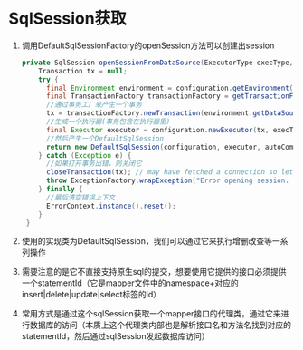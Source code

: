 # SqlSession获取

1. 调用DefaultSqlSessionFactory的openSession方法可以创建出session

   ```java
   private SqlSession openSessionFromDataSource(ExecutorType execType, TransactionIsolationLevel level, boolean autoCommit) {
       Transaction tx = null;
       try {
         final Environment environment = configuration.getEnvironment();
         final TransactionFactory transactionFactory = getTransactionFactoryFromEnvironment(environment);
         //通过事务工厂来产生一个事务
         tx = transactionFactory.newTransaction(environment.getDataSource(), level, autoCommit);
         //生成一个执行器(事务包含在执行器里)
         final Executor executor = configuration.newExecutor(tx, execType);
         //然后产生一个DefaultSqlSession
         return new DefaultSqlSession(configuration, executor, autoCommit);
       } catch (Exception e) {
         //如果打开事务出错，则关闭它
         closeTransaction(tx); // may have fetched a connection so lets call close()
         throw ExceptionFactory.wrapException("Error opening session.  Cause: " + e, e);
       } finally {
         //最后清空错误上下文
         ErrorContext.instance().reset();
       }
    }
   ```

2. 使用的实现类为DefaultSqlSession，我们可以通过它来执行增删改查等一系列操作

3. 需要注意的是它不直接支持原生sql的提交，想要使用它提供的接口必须提供一个statementId（它是mapper文件中的namespace+对应的insert|delete|update|select标签的id）

4. 常用方式是通过这个sqlSession获取一个mapper接口的代理类，通过它来进行数据库的访问（本质上这个代理类内部也是解析接口名和方法名找到对应的statementId，然后通过sqlSession发起数据库访问）
